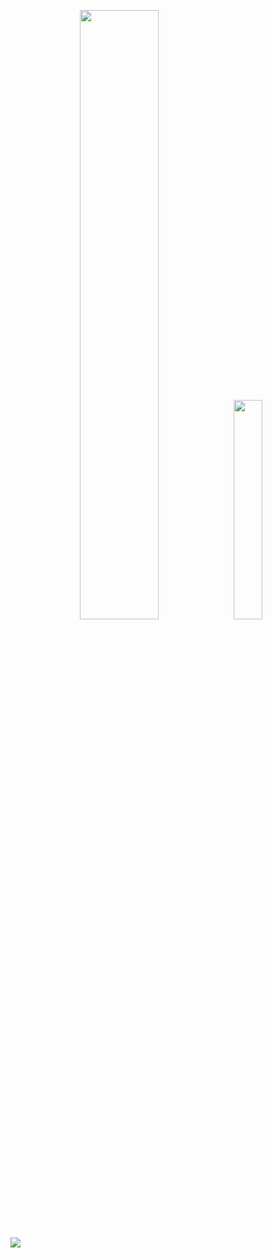 <p align="center" width="100%">
    <img width="50%" src="https://img.shields.io/badge/Ukrainian-%23ff0d00?style=for-the-badge&label=90%25"> 
    <img width="30%" src="https://img.shields.io/badge/English-%230000ff?style=for-the-badge&label=10%25">
</p>

![](https://count.getloli.com/get/@n3k0q?theme=booru-touhoulat)
